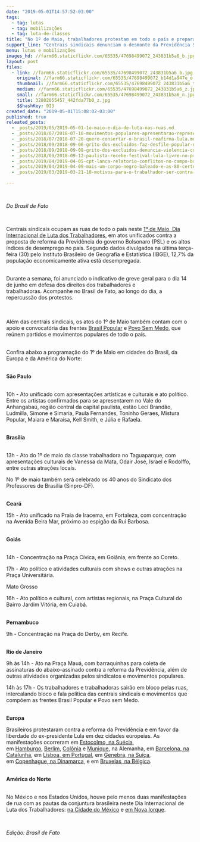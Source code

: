 ```yaml
---
date: "2019-05-01T14:57:52-03:00"
tags:
  - tag: lutas
  - tag: mobilizações
  - tag: luta-de-classes
title: "No 1º de Maio, trabalhadores protestam em todo o país e preparam greve geral\n"
support_line: "Centrais sindicais denunciam o desmonte da Previdência Social e pedem soluções para os altos níveis de desemprego\n"
menu: lutas e mobilizações
images_hd: //farm66.staticflickr.com/65535/47698499072_243831b5a6_b.jpg
layout: post
files:
  - link: //farm66.staticflickr.com/65535/47698499072_243831b5a6_b.jpg
    original: //farm66.staticflickr.com/65535/47698499072_b14d1a947e_o.jpg
    thumbnail: //farm66.staticflickr.com/65535/47698499072_243831b5a6_t.jpg
    medium: //farm66.staticflickr.com/65535/47698499072_243831b5a6_z.jpg
    small: //farm66.staticflickr.com/65535/47698499072_243831b5a6_n.jpg
    title: 32802055457_442fda77b0_z.jpg
    $$hashKey: 0I3
created_date: "2019-05-01T15:08:02-03:00"
published: true
releated_posts:
  - _posts/2019/05/2019-05-01-1o-maio-e-dia-de-luta-nas-ruas.md
  - _posts/2018/07/2018-07-10-movimentos-populares-apresentarao-representacao-contra-moro-no-cnj.md
  - _posts/2018/07/2018-07-20-quero-consertar-o-brasil-reafirma-lula.md
  - _posts/2018/09/2018-09-06-grito-dos-excluidos-faz-desfile-popular-no-dia-da-independencia.md
  - _posts/2018/09/2018-09-08-grito-dos-excluidos-denuncia-violencia-custo-de-vida-e-prisao-politica-de-lula.md
  - _posts/2018/09/2018-09-12-paulista-recebe-festival-lula-livre-no-proximo-domingo.md
  - _posts/2019/04/2019-04-05-cpt-lanca-relatorio-conflitos-no-campo-brasil-2018-na-proxima-semana.md
  - _posts/2019/04/2019-04-09-mais-um-corpo-negro-baleado-e-as-80-certezas-do-exercito-brasileiro.md
  - _posts/2019/03/2019-03-21-10-motivos-para-o-trabalhador-ser-contra-a-reforma-da-previdencia-proposta-pelo-governo-bolsonaro.md

---
```

<p>&nbsp;</p>

<p><em>Do Brasil de Fato&nbsp;</em></p>

<p>&nbsp;</p>

<p>Centrais sindicais ocupam as&nbsp;ruas de todo o pa&iacute;s neste&nbsp;<a href="https://www.brasildefato.com.br/2018/04/29/1o-de-maio-deste-ano-sera-historico-afirmam-militantes/">1&ordm; de Maio, Dia Internacional de Luta dos Trabalhadores</a>, em atos unificados contra a proposta&nbsp;de reforma da Previd&ecirc;ncia do governo Bolsonaro (PSL)&nbsp;e os altos &iacute;ndices de desemprego no pa&iacute;s. Segundo dados divulgados na &uacute;ltima ter&ccedil;a-feira (30) pelo Instituto Brasileiro de Geografia e Estat&iacute;stica (IBGE), 12,7% da popula&ccedil;&atilde;o economicamente ativa est&aacute; desempregada.</p>

<p><br />
Durante a semana, foi anunciado o indicativo de&nbsp;greve geral para o dia 14 de junho&nbsp;em defesa dos direitos dos trabalhadores e trabalhadoras.&nbsp;Acompanhe no&nbsp;Brasil de Fato, ao longo do dia, a repercuss&atilde;o dos protestos.</p>

<p><br />
<br />
Al&eacute;m das centrais sindicais, os atos do 1&ordm; de Maio tamb&eacute;m contam com o apoio e convocat&oacute;ria das frentes&nbsp;<a href="http://www.frentebrasilpopular.org.br/" rel="noopener" target="_blank">Brasil Popular</a>&nbsp;e&nbsp;<a href="https://www.brasildefato.com.br/2017/07/10/frente-povo-sem-medo-e-mtst-convocam-manifestacao-hoje-contra-a-reforma-trabalhista/">Povo Sem Medo</a>, que re&uacute;nem&nbsp;partidos e movimentos populares de todo o pa&iacute;s.</p>

<p><br />
Confira abaixo a programa&ccedil;&atilde;o do 1&ordm; de Maio em cidades do Brasil, da Europa e da Am&eacute;rica do Norte:</p>

<p><br />
<strong>S&atilde;o Paulo</strong></p>

<p><br />
10h -&nbsp;Ato unificado com apresenta&ccedil;&otilde;es art&iacute;sticas e culturais e ato pol&iacute;tico. Entre os artistas confirmados para se apresentarem no Vale do Anhangaba&uacute;, regi&atilde;o central da capital paulista, est&atilde;o Leci Brand&atilde;o, Ludmilla, Simone e Simaria, Paula Fernandes, Toninho Geraes, Mistura Popular, Maiara e Mara&iacute;sa, Kell Smith, e J&uacute;lia e Rafaela.</p>

<p><br />
<strong>Bras&iacute;lia</strong></p>

<p><br />
13h - Ato do 1&ordm; de maio da classe trabalhadora no Taguaparque, com apresenta&ccedil;&otilde;es culturais de Vanessa da Mata, Odair Jos&eacute;, Israel e Rodolffo, entre outras atra&ccedil;&otilde;es locais.</p>

<p>No 1&ordm; de maio tamb&eacute;m ser&aacute; celebrado os 40 anos do Sindicato dos Professores de Bras&iacute;lia (Sinpro-DF).</p>

<p><br />
<strong>Cear&aacute;</strong></p>

<p>15h - Ato unificado na Praia de Iracema, em Fortaleza, com concentra&ccedil;&atilde;o na Avenida Beira Mar, pr&oacute;ximo ao espig&atilde;o da Rui Barbosa.</p>

<p><br />
<strong>Goi&aacute;s</strong></p>

<p><br />
14h -&nbsp;Concentra&ccedil;&atilde;o na Pra&ccedil;a C&iacute;vica, em Goi&acirc;nia, em frente ao Coreto.</p>

<p>17h - Ato pol&iacute;tico e atividades culturais com shows e outras atra&ccedil;&otilde;es na Pra&ccedil;a Universit&aacute;ria.</p>

<p>Mato Grosso</p>

<p>16h -&nbsp;Ato pol&iacute;tico e cultural, com artistas regionais, na Pra&ccedil;a Cultural do Bairro Jardim Vit&oacute;ria, em Cuiab&aacute;.</p>

<p><br />
<strong>Pernambuco</strong></p>

<p>9h - Concentra&ccedil;&atilde;o na Pra&ccedil;a do Derby, em Recife.</p>

<p><br />
<strong>Rio de Janeiro</strong></p>

<p>9h &agrave;s 14h - Ato na Pra&ccedil;a Mau&aacute;, com barraquinhas para coleta de assinaturas do abaixo-assinado contra a reforma da Previd&ecirc;ncia, al&eacute;m de outras atividades organizadas pelos sindicatos e movimentos populares.</p>

<p>14h &agrave;s 17h - Os trabalhadores e trabalhadoras sair&atilde;o em bloco pelas ruas, intercalando bloco e fala pol&iacute;tica das centrais sindicais e movimentos que comp&otilde;em as frentes Brasil Popular e Povo sem Medo.</p>

<p><br />
<strong>Europa</strong></p>

<p>Brasileiros protestaram contra a reforma da Previd&ecirc;ncia e em favor da liberdade do ex-presidente Lula em dez cidades europeias. As manifesta&ccedil;&otilde;es ocorreram em&nbsp;<a href="https://www.facebook.com/events/1428059597336541/" rel="noopener" target="_blank">Estocolmo, na Su&eacute;cia</a>, em&nbsp;<a href="https://www.facebook.com/events/1017104678489569/" rel="noopener" target="_blank">Hamburgo</a>,&nbsp;<a href="https://www.facebook.com/events/295933971297389/" rel="noopener" target="_blank">Berlim</a>,&nbsp;<a href="https://www.facebook.com/events/266591050776051/" rel="noopener" target="_blank">Col&ocirc;nia</a>&nbsp;e&nbsp;<a href="https://www.facebook.com/events/317931532178837/" rel="noopener" target="_blank">Munique</a>, na Alemanha, em&nbsp;<a href="https://www.facebook.com/events/670005963456147/" rel="noopener" target="_blank">Barcelona, na Catalunha</a>, em&nbsp;<a href="https://www.facebook.com/events/819518981764492/" rel="noopener" target="_blank">Lisboa, em Portugal</a>, em&nbsp;<a href="https://www.facebook.com/events/814069965626266/" rel="noopener" target="_blank">Genebra, na Su&iacute;&ccedil;a</a>, em&nbsp;<a href="https://www.facebook.com/events/2473852112627603/" rel="noopener" target="_blank">Copenhague, na Dinamarca</a>, e em&nbsp;<a href="https://www.facebook.com/events/2232520940126997/" rel="noopener" target="_blank">Bruxelas, na B&eacute;lgica</a>.</p>

<p><br />
<strong>Am&eacute;rica do Norte</strong></p>

<p><br />
No M&eacute;xico e nos Estados Unidos, houve&nbsp;pelo menos duas manifesta&ccedil;&otilde;es de rua com as pautas da conjuntura brasileira neste Dia Internacional de Luta dos Trabalhadores:&nbsp;<a href="https://www.facebook.com/events/409584752955267/" rel="noopener" target="_blank">na Cidade do M&eacute;xico</a>&nbsp;e&nbsp;<a href="https://www.facebook.com/events/444090399690546/" rel="noopener" target="_blank">em Nova Iorque</a>.</p>

<p>&nbsp;</p>

<p><em>Edi&ccedil;&atilde;o: Brasil de Fato&nbsp;</em></p>
